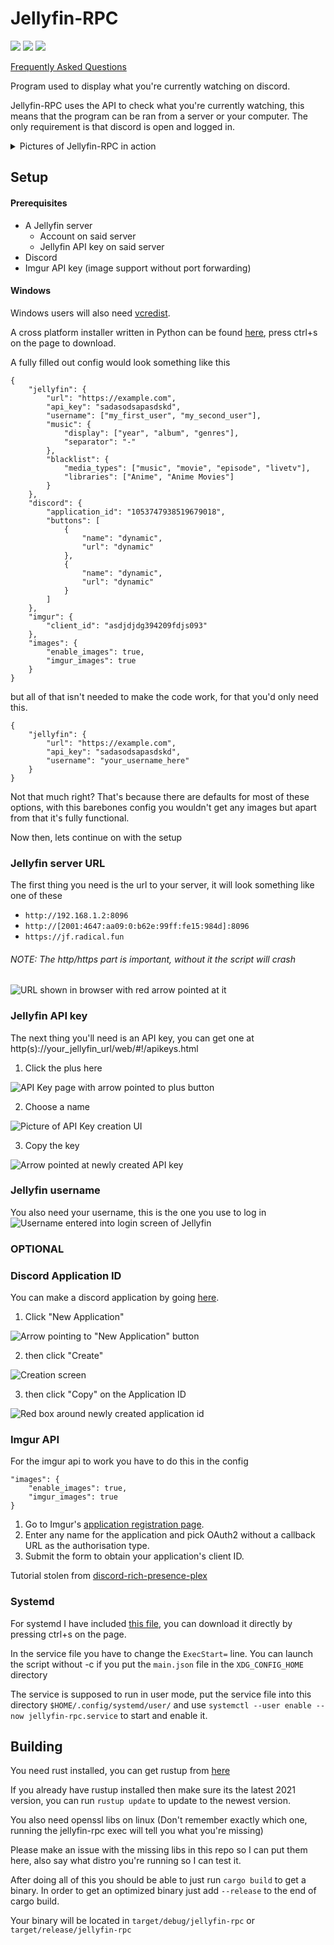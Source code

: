 # Jellyfin-RPC

<img src="https://shields.io/github/license/radiicall/jellyfin-rpc?color=purple"/> <img src="https://shields.io/github/v/tag/Radiicall/jellyfin-rpc"/> <img src="https://shields.io/github/downloads/radiicall/jellyfin-rpc/total"/>

[Frequently Asked Questions](FAQ.md)

Program used to display what you're currently watching on discord.

Jellyfin-RPC uses the API to check what you're currently watching, this means that the program can be ran from a server or your computer. The only requirement is that discord is open and logged in.

<details>
  <summary>Pictures of Jellyfin-RPC in action</summary>
Example Movie:

![image](https://user-images.githubusercontent.com/66682497/213467832-5eb6b0a0-1b83-47db-bf00-48c0e739aec4.png)

Example Series:

![image](https://user-images.githubusercontent.com/66682497/213467669-8375841d-b846-4afe-8bd3-0b09f4c7f2ad.png)

Example Music:

![image](https://user-images.githubusercontent.com/66682497/228037565-56991219-2630-4da0-ae5a-b1fa904985de.png)

Example Live TV:

![image](https://user-images.githubusercontent.com/66682497/228035872-b6cdbf0a-ec6d-49b0-b238-c5ae9298943f.png)

Terminal Output:

![image](https://user-images.githubusercontent.com/66682497/222933540-aa5f08ed-afb2-4713-8b9a-18cbaa94444b.png)

</details>

## Setup
#### Prerequisites
- A Jellyfin server
	- Account on said server
	- Jellyfin API key on said server
- Discord
- Imgur API key (image support without port forwarding)

#### Windows
Windows users will also need <a href="https://aka.ms/vs/17/release/vc_redist.x64.exe">vcredist</a>.

A cross platform installer written in Python can be found <a href="https://raw.githubusercontent.com/Radiicall/jellyfin-rpc/cross-platform-installer/scripts/installer.py">here</a>, press ctrl+s on the page to download.

A fully filled out config would look something like this

```
{
    "jellyfin": {
        "url": "https://example.com",
        "api_key": "sadasodsapasdskd",
        "username": ["my_first_user", "my_second_user"],
        "music": {
            "display": ["year", "album", "genres"],
            "separator": "-"
        },
        "blacklist": {
            "media_types": ["music", "movie", "episode", "livetv"],
            "libraries": ["Anime", "Anime Movies"]
        }
    },
    "discord": {
        "application_id": "1053747938519679018",
        "buttons": [
            {
                "name": "dynamic",
                "url": "dynamic"
            },
            {
                "name": "dynamic",
                "url": "dynamic"
            }
        ]
    },
    "imgur": {
        "client_id": "asdjdjdg394209fdjs093"
    },
    "images": {
        "enable_images": true,
        "imgur_images": true
    }
}
```


but all of that isn't needed to make the code work, for that you'd only need this.

```
{
    "jellyfin": {
        "url": "https://example.com",
        "api_key": "sadasodsapasdskd",
        "username": "your_username_here"
    }
}
```

Not that much right? That's because there are defaults for most of these options, with this barebones config you wouldn't get any images but apart from that it's fully functional.

Now then, lets continue on with the setup

### Jellyfin server URL
The first thing you need is the url to your server, it will look something like one of these
- `http://192.168.1.2:8096`
- `http://[2001:4647:aa09:0:b62e:99ff:fe15:984d]:8096`
- `https://jf.radical.fun`
###### NOTE: The http/https part is important, without it the script will crash

![URL shown in browser with red arrow pointed at it](https://github.com/Radiicall/jellyfin-rpc/assets/66682497/d3c11318-1b24-4f50-b36b-119d60ea59ed)

### Jellyfin API key
The next thing you'll need is an API key, you can get one at
http(s)://your_jellyfin_url/web/#!/apikeys.html

1. Click the plus here

![API Key page with arrow pointed to plus button](https://github.com/Radiicall/jellyfin-rpc/assets/66682497/6dc2492f-4c95-487a-96e2-dd11ce89f520)

2. Choose a name

![Picture of API Key creation UI](https://github.com/Radiicall/jellyfin-rpc/assets/66682497/fed20047-d285-4d6a-912e-abcfc2a1991c)

3. Copy the key

![Arrow pointed at newly created API key](https://github.com/Radiicall/jellyfin-rpc/assets/66682497/da494f07-7414-4683-8a2b-00cc02cb2930)

### Jellyfin username
You also need your username, this is the one you use to log in
![Username entered into login screen of Jellyfin](https://github.com/Radiicall/jellyfin-rpc/assets/66682497/8cefb179-4ed4-418c-9ea0-b60702aede17)

### OPTIONAL

### Discord Application ID
You can make a discord application by going <a href="https://discord.com/developers/applications">here</a>.

1. Click "New Application"

![Arrow pointing to "New Application" button](https://github.com/Radiicall/jellyfin-rpc/assets/66682497/b3cbce7e-0eca-4a8a-98f2-a0f9f3e25c8d)

2. then click "Create"

![Creation screen](https://github.com/Radiicall/jellyfin-rpc/assets/66682497/f784fb96-0ff6-410d-a041-76c614a1ce08)

3. then click "Copy" on the Application ID

![Red box around newly created application id](https://github.com/Radiicall/jellyfin-rpc/assets/66682497/2d1733eb-738b-4494-b3e7-35d991b49c2e)

### Imgur API
For the imgur api to work you have to do this in the config
```
"images": {
    "enable_images": true,
    "imgur_images": true
}
```

1. Go to Imgur's [application registration page](https://api.imgur.com/oauth2/addclient).
2. Enter any name for the application and pick OAuth2 without a callback URL as the authorisation type.
3. Submit the form to obtain your application's client ID.

Tutorial stolen from <a href="https://github.com/phin05/discord-rich-presence-plex#obtaining-an-imgur-client-id">discord-rich-presence-plex</a>

### Systemd

For systemd I have included <a href="https://raw.githubusercontent.com/Radiicall/jellyfin-rpc/main/scripts/jellyfin-rpc.service">this file</a>, you can download it directly by pressing ctrl+s on the page.

In the service file you have to change the `ExecStart=` line. You can launch the script without -c if you put the `main.json` file in the `XDG_CONFIG_HOME` directory

The service is supposed to run in user mode, put the service file into this directory `$HOME/.config/systemd/user/` and use `systemctl --user enable --now jellyfin-rpc.service` to start and enable it.

## Building
You need rust installed, you can get rustup from <a href="https://rustup.rs/">here</a>

If you already have rustup installed then make sure its the latest 2021 version, you can run `rustup update` to update to the newest version.

You also need openssl libs on linux (Don't remember exactly which one, running the jellyfin-rpc exec will tell you what you're missing)

Please make an issue with the missing libs in this repo so I can put them here, also say what distro you're running so I can test it.

After doing all of this you should be able to just run `cargo build` to get a binary.
In order to get an optimized binary just add `--release` to the end of cargo build.

Your binary will be located in `target/debug/jellyfin-rpc` or `target/release/jellyfin-rpc`
